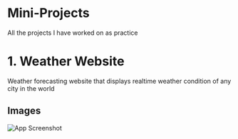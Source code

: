 # Mini-Projects
All the projects I have worked on as practice 

# 1. Weather Website
Weather forecasting website that displays realtime weather condition of any city in the world

## Images

![App Screenshot](https://via.placeholder.com/468x300?text=App+Screenshot+Here)


